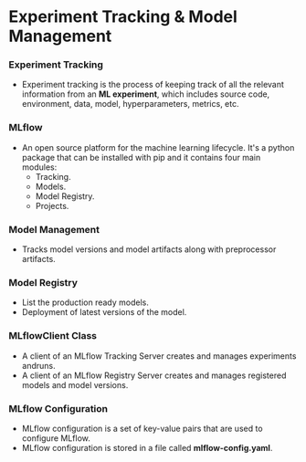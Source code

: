 # **Experiment Tracking & Model Management**

### **Experiment Tracking**
- Experiment tracking is the process of keeping track of all the relevant information from an **ML experiment**, which includes source code, environment, data, model, hyperparameters, metrics, etc.


### **MLflow**
- An open source platform for the machine learning lifecycle. It's a python package that can be installed with pip and it contains four main modules:
	- Tracking.
	- Models.
	- Model Registry.
	- Projects.

### **Model Management**
- Tracks model versions and model artifacts along with preprocessor artifacts. 

### **Model Registry**
- List the production ready models. 
- Deployment of latest versions of the model.

### **MLflowClient Class**
- A client of an MLflow Tracking Server creates and manages experiments andruns.
- A client of an MLflow Registry Server creates and manages registered models and model versions. 

### **MLflow Configuration**
- MLflow configuration is a set of key-value pairs that are used to configure MLflow.
- MLflow configuration is stored in a file called **mlflow-config.yaml**.